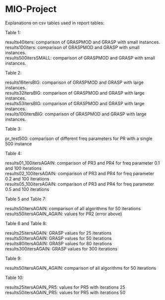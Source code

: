 # MIO-Project

Explanations on csv tables used in report tables:

Table 1:

results40iters: comparison of GRASPMOD and GRASP with small instances. <br />
results100iters: comparison of GRASPMOD and GRASP with small instances. <br />
results500itersSMALL: comparison of GRASPMOD and GRASP with small instances. <br />

Table 2:

results16itersBIG: comparison of GRASPMOD and GRASP with large instances. <br />
results32itersBIG: comparison of GRASPMOD and GRASP with large instances. <br />
results53itersBIG: comparison of GRASPMOD and GRASP with large instances. <br />
results100itersBIG: comparison of GRASPMOD and GRASP with large instances. <br />

Table 3: 

pr_test500: comparison of different freq parameters for PR with a single 500 instance <br />

Table 4:

results01_100itersAGAIN: comparison of PR3 and PR4 for freq parameter 0.1 and 100 iterations  <br />
results02_100itersAGAIN: comparison of PR3 and PR4 for freq parameter 0.2 and 100 iterations  <br />
results05_100itersAGAIN: comparison of PR3 and PR4 for freq parameter 0.5 and 100 iterations  <br />

Table 5 and Table 7:

results50itersAGAIN: comparison of all algorithms for 50 iterations  <br />
results50itersAGAIN_AGAIN: values for PR2 (error above)  <br />

Table 6 and Table 8:

results25itersAGAIN: GRASP values for 25 iterations  <br />
results50itersAGAIN: GRASP values for 50 iterations  <br />
results80itersAGAIN: GRASP values for 80 iterations  <br />
results300itersAGAIN: GRASP values for 300 iterations  <br />

Table 9: 

results50itersAGAIN_AGAIN: comparison of all algorithms for 50 iterations  

Table 10: 

results25itersAGAIN_PR5: values for PR5 with iterations 25  
results50itersAGAIN_PR5: values for PR5 with iterations 50
